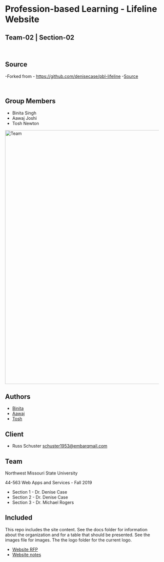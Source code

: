 # Profession-based Learning - Lifeline Website

## Team-02 | Section-02

<br />

## Source

-Forked from - https://github.com/denisecase/pbl-lifeline
-[Source](https://github.com/aawajjoshi/pbl-lifeline)

<br/>

## Group Members

- Binita Singh
- Aawaj Joshi
- Tosh Newton 

<img width="831" alt="Team" src="https://user-images.githubusercontent.com/31771293/68060798-ddbb9a00-fccf-11e9-8944-6cdc0f9d8f81.png">

<br />

## Authors

- [Binita](https://github.com/tanibi)
- [Aawaj](https://github.com/aawajjoshi)
- [Tosh](https://github.com/toshnewton)



## Client

- Russ Schuster <schuster1953@embarqmail.com> 

## Team

Northwest Missouri State University

44-563 Web Apps and Services - Fall 2019

- Section 1 - Dr. Denise Case
- Section 2 - Dr. Denise Case
- Section 3 - Dr. Michael Rogers

## Included

This repo includes the site content.
See the docs folder for information about the organization and for a table that should be presented.
See the images file for images.
The the logo folder for the current logo.

- [Website RFP](./website-rfp.md)
- [Website notes](./notes.md)
